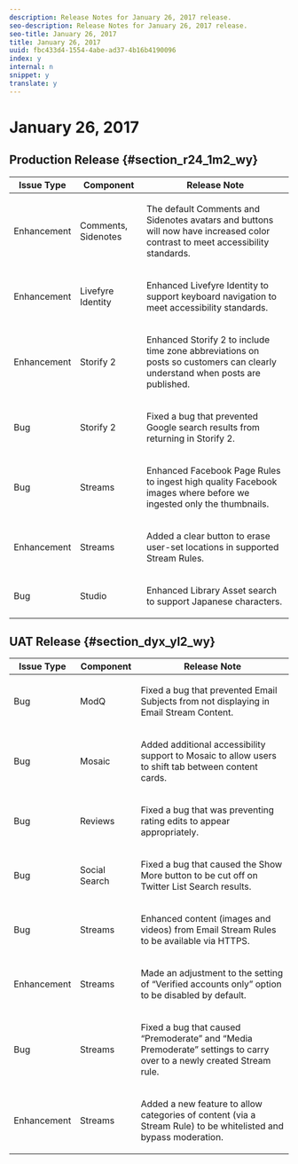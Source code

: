 ```yaml
---
description: Release Notes for January 26, 2017 release.
seo-description: Release Notes for January 26, 2017 release.
seo-title: January 26, 2017
title: January 26, 2017
uuid: fbc433d4-1554-4abe-ad37-4b16b4190096
index: y
internal: n
snippet: y
translate: y
---
```


# January 26, 2017


## Production Release {#section_r24_1m2_wy}


<table id="table_zbm_sl2_wy"> 
 <thead> 
  <tr> 
   <th class="entry">Issue Type</th> 
   <th class="entry">Component</th> 
   <th class="entry">Release Note</th> 
  </tr> 
 </thead>
 <tbody> 
  <tr> 
   <td> <p>Enhancement</p> </td> 
   <td> <p>Comments, Sidenotes</p> </td> 
   <td> <p>The default Comments and Sidenotes avatars and buttons will now have increased color contrast to meet accessibility standards.</p> </td> 
  </tr> 
  <tr> 
   <td> <p>Enhancement</p> </td> 
   <td> <p>Livefyre Identity</p> </td> 
   <td> <p>Enhanced Livefyre Identity to support keyboard navigation to meet accessibility standards.</p> </td> 
  </tr> 
  <tr> 
   <td> <p>Enhancement</p> </td> 
   <td> <p>Storify 2</p> </td> 
   <td> <p>Enhanced Storify 2 to include time zone abbreviations on posts so customers can clearly understand when posts are published.</p> </td> 
  </tr> 
  <tr> 
   <td> <p>Bug</p> </td> 
   <td> <p>Storify 2</p> </td> 
   <td> <p>Fixed a bug that prevented Google search results from returning in Storify 2.</p> </td> 
  </tr> 
  <tr> 
   <td> <p>Bug</p> </td> 
   <td> <p>Streams</p> </td> 
   <td> <p>Enhanced Facebook Page Rules to ingest high quality Facebook images where before we ingested only the thumbnails.</p> </td> 
  </tr> 
  <tr> 
   <td> <p>Enhancement</p> </td> 
   <td> <p>Streams</p> </td> 
   <td> <p>Added a clear button to erase user-set locations in supported Stream Rules.</p> </td> 
  </tr> 
  <tr> 
   <td> <p>Bug</p> </td> 
   <td> <p>Studio</p> </td> 
   <td> <p>Enhanced Library Asset search to support Japanese characters.</p> </td> 
  </tr> 
 </tbody> 
</table>


## UAT Release {#section_dyx_yl2_wy}


<table id="table_acm_sl2_wy"> 
 <thead> 
  <tr> 
   <th class="entry">Issue Type</th> 
   <th class="entry">Component</th> 
   <th class="entry">Release Note</th> 
  </tr> 
 </thead>
 <tbody> 
  <tr> 
   <td> <p>Bug</p> </td> 
   <td> <p>ModQ</p> </td> 
   <td> <p>Fixed a bug that prevented Email Subjects from not displaying in Email Stream Content.</p> </td> 
  </tr> 
  <tr> 
   <td> <p>Bug</p> </td> 
   <td> <p>Mosaic</p> </td> 
   <td> <p>Added additional accessibility support to Mosaic to allow users to shift tab between content cards.</p> </td> 
  </tr> 
  <tr> 
   <td> <p>Bug</p> </td> 
   <td> <p>Reviews</p> </td> 
   <td> <p>Fixed a bug that was preventing rating edits to appear appropriately.</p> </td> 
  </tr> 
  <tr> 
   <td> <p>Bug</p> </td> 
   <td> <p>Social Search</p> </td> 
   <td> <p>Fixed a bug that caused the Show More button to be cut off on Twitter List Search results.</p> </td> 
  </tr> 
  <tr> 
   <td> <p>Bug</p> </td> 
   <td> <p>Streams</p> </td> 
   <td> <p>Enhanced content (images and videos) from Email Stream Rules to be available via HTTPS.</p> </td> 
  </tr> 
  <tr> 
   <td> <p>Enhancement</p> </td> 
   <td> <p>Streams</p> </td> 
   <td> <p>Made an adjustment to the setting of “Verified accounts only” option to be disabled by default.</p> </td> 
  </tr> 
  <tr> 
   <td> <p>Bug</p> </td> 
   <td> <p>Streams</p> </td> 
   <td> <p>Fixed a bug that caused “Premoderate” and “Media Premoderate” settings to carry over to a newly created Stream rule.</p> </td> 
  </tr> 
  <tr> 
   <td> <p>Enhancement</p> </td> 
   <td> <p>Streams</p> </td> 
   <td> <p>Added a new feature to allow categories of content (via a Stream Rule) to be whitelisted and bypass moderation.</p> </td> 
  </tr> 
 </tbody> 
</table>

